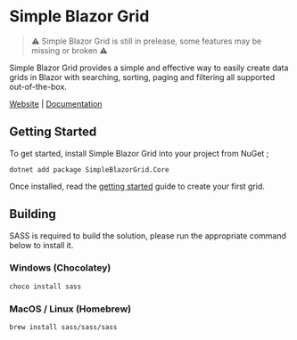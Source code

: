 # Simple Blazor Grid

>⚠ Simple Blazor Grid is still in prelease, some features may be missing or broken ⚠

Simple Blazor Grid provides a simple and effective way to easily create data grids in Blazor with searching, sorting, paging and filtering all supported out-of-the-box.

[Website](https://simpleblazorgrid.com) | [Documentation](https://simpleblazorgrid.com/documentation)

## Getting Started

To get started, install Simple Blazor Grid into your project from NuGet ;
```
dotnet add package SimpleBlazorGrid.Core
```

Once installed, read the [getting started](https://simpleblazorgrid.com/documentation/getting-started) guide to create your first grid.

## Building

SASS is required to build the solution, please run the appropriate command below to install it.

### Windows (Chocolatey)
```
choco install sass
```

### MacOS / Linux (Homebrew)
```
brew install sass/sass/sass
```